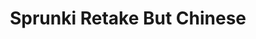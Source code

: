 ---
slug: sprunki-retake-but-chinese
title: Sprunki Retake But Chinese
description: "Sprunki Retake But Chinese is an exciting online game. Play for free directly in your browser!"
icon: /images/popular_mods/Sprunki Retake But Chinese.png
url: https://wowtbc.net/sprunkin/retake-but-chines/index.html
previewImage: /images/popular_mods/Sprunki Retake But Chinese.png
type: popular mods

# SEO配置
seo:
  title: "Sprunki Retake But Chinese - Play Free Online Game | Fun Browser Games"
  description: "Sprunki Retake But Chinese - Play this fun online game for free in your browser. No download required!"
  ogImage: "/images/popular_mods/Sprunki Retake But Chinese.png"
  keywords: "sprunki-retake-but-chinese, online game, browser game, free game, popular mods game, play online"

videoUrls:
  - https://www.youtube.com/embed/example1
  - https://www.youtube.com/embed/example2

whyPlay:
  title: "Why Play Sprunki Retake But Chinese?"
  items:
    - "Immersive Gameplay: Sprunki Retake But Chinese offers an engaging and immersive gaming experience that will keep you entertained for hours"
    - "Challenging Levels: Test your skills with increasingly difficult challenges and obstacles"
    - "Beautiful Graphics: Enjoy stunning visuals and smooth animations that bring the game world to life"
    - "Regular Updates: New content and features are added regularly to keep the game fresh and exciting"
    - "Free to Play: Experience all the fun without spending a penny"
    - "Community Features: Connect with other players, share strategies, and compete for high scores"
    - "Cross-Platform: Play on any device with a web browser, no downloads required"

features:
  title: "Key Features of Sprunki Retake But Chinese"
  image: "/images/popular_mods/Sprunki Retake But Chinese.png"
  items:
    - "Intuitive Controls: Easy to learn controls make Sprunki Retake But Chinese accessible for players of all skill levels"
    - "Multiple Game Modes: Enjoy various gameplay options that provide different challenges and experiences"
    - "Character Customization: Personalize your gaming experience with unique characters and items"
    - "Achievement System: Complete special tasks to earn rewards and recognition"
    - "Leaderboards: Compete with players worldwide and see who can achieve the highest scores"

characteristics:
  title: "Game Characteristics"
  image: "/images/popular_mods/Sprunki Retake But Chinese.png"
  items:
    - "Genre: Popular mods game with elements of strategy and skill"
    - "Difficulty: Suitable for both casual gamers and those seeking a challenge"
    - "Play Time: Quick sessions or extended gameplay, depending on your preference"
    - "Art Style: Vibrant and engaging visuals that enhance the gaming experience"
    - "Sound Design: Immersive audio that complements the gameplay perfectly"

info: "Sprunki Retake But Chinese is an exciting online game that offers players a unique and engaging gaming experience. With its intuitive controls, stunning visuals, and challenging gameplay, Sprunki Retake But Chinese provides hours of entertainment for players of all ages and skill levels. Whether you're looking for a quick gaming session during a break or an extended play session, Sprunki Retake But Chinese delivers an immersive experience that will keep you coming back for more. The game features multiple levels of increasing difficulty, ensuring that players are constantly challenged as they progress. With regular updates adding new content and features, Sprunki Retake But Chinese remains fresh and exciting, providing endless entertainment options for its growing community of players."

howToPlayIntro: "Welcome to Sprunki Retake But Chinese! This guide will walk you through the basics and help you master the game. Whether you're a beginner or looking to improve your skills, these tips and instructions will enhance your gaming experience."

howToPlaySteps:
  - title: "Getting Started"
    description: "Begin your Sprunki Retake But Chinese adventure by familiarizing yourself with the controls. Use your keyboard or mouse to navigate through the game interface. The tutorial will guide you through the basic mechanics and help you understand the objectives."
  - title: "Understanding the Objectives"
    description: "In Sprunki Retake But Chinese, your main goal is to progress through levels by completing specific objectives. Each level presents unique challenges that require different strategies and approaches."
  - title: "Mastering the Controls"
    description: "Practice using the controls to improve your precision and reaction time. Sprunki Retake But Chinese requires quick reflexes and strategic thinking to overcome obstacles and defeat opponents."
  - title: "Utilizing Power-ups"
    description: "Collect power-ups throughout the game to enhance your abilities and overcome difficult challenges. Each power-up offers unique advantages that can be crucial for success."
  - title: "Developing Strategies"
    description: "As you progress in Sprunki Retake But Chinese, develop effective strategies for different scenarios. Analyze patterns, anticipate challenges, and adapt your approach to maximize your performance."

faq:
  title: "Frequently Asked Questions about Sprunki Retake But Chinese"
  items:
    - question: "Is Sprunki Retake But Chinese free to play?"
      answer: "Yes, Sprunki Retake But Chinese is completely free to play directly in your web browser. No downloads or purchases are required to enjoy the full game experience."
    - question: "Can I play Sprunki Retake But Chinese on mobile devices?"
      answer: "Yes, Sprunki Retake But Chinese is optimized for both desktop and mobile play. You can enjoy the game on any device with a web browser and internet connection."
    - question: "Are there any in-game purchases?"
      answer: "While Sprunki Retake But Chinese is free to play, there may be optional in-game purchases available for cosmetic items or additional features that don't affect core gameplay."
    - question: "How often is Sprunki Retake But Chinese updated?"
      answer: "The developers regularly update Sprunki Retake But Chinese with new content, features, and improvements based on player feedback and game performance."
    - question: "Can I play Sprunki Retake But Chinese offline?"
      answer: "Currently, Sprunki Retake But Chinese requires an internet connection to play as it's a browser-based online game."
    - question: "Is Sprunki Retake But Chinese suitable for children?"
      answer: "Yes, Sprunki Retake But Chinese is designed to be family-friendly and suitable for players of all ages."
    - question: "How do I report bugs or issues?"
      answer: "If you encounter any problems while playing Sprunki Retake But Chinese, you can report them through the game's support page or contact the developers directly through their website."
    - question: "Still Have Questions?"
      answer: "If you have additional questions about Sprunki Retake But Chinese that aren't covered in this FAQ, please visit our support center or contact our customer service team for assistance."
---